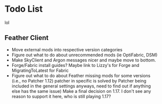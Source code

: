 # Todo List
lol

## Feather Client

* Move external mods into respective version categories
* Figure out what to do about unrecommended mods (ie OptiFabric, DSM)
* Make SkyClient and Argon messages nicer and maybe move to bottom.
* Forge/Fabric install guides? Maybe link to Lizzy's for Forge and MigratingToLatest for Fabric
* Figure out what to do about Feather missing mods for some versions (i.e., no Patcher 1.12)
patcher in specific is solved by Patcher being included in the general settings anyways, need to find out if anything else has the same issue)
Make a final decision on 1.17. I don't see any reason to support it here, who is still playing 1.17?

